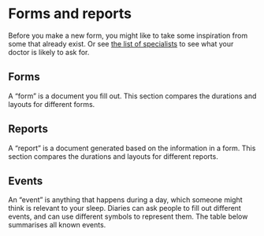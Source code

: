 # Forms and reports

<!--

  DO NOT EDIT THIS FILE DIRECTLY

  See https://github.com/sleepdiary/docs/blob/main/bin/generate-from-resources.js

 -->

Before you make a new form, you might like to take some inspiration from some that already exist.  Or see [the list of specialists](./) to see what your doctor is likely to ask for.

## Forms

A &ldquo;form&rdquo; is a document you fill out.  This section compares the durations and layouts for different forms.

<SortableTable :columns="forms_reports_columns" :rows="forms_rows" />

## Reports

A &ldquo;report&rdquo; is a document generated based on the information in a form.  This section compares the durations and layouts for different reports.

<SortableTable :columns="forms_reports_columns" :rows="reports_rows" />

## Events

An &ldquo;event&rdquo; is anything that happens during a day, which someone might think is relevant to your sleep.  Diaries can ask people to fill out different events, and can use different symbols to represent them.  The table below summarises all known events.

<SortableTable :columns="events_columns" :rows="events_rows" />

<script>
export default {
  data() {
    return {
      forms_reports_columns: [
        { key: 'Source'         , value: 'Source' },
        { key: 'page_duration'  , value: 'page duration' },
        { key: 'total_pages'    , value: 'total pages' },
        { key: 'start_time'     , value: 'start time' },
        { key: 'inbed_marker'   , value: 'in-bed marker' },
        { key: 'outofbed_marker', value: 'out-of-bed marker' },
        { key: 'sleep_marker'   , value: 'sleep marker' },
      ],
      events_columns: [
        { key: 'Source'     , value: 'Source' },
        { key: 'Event'      , value: 'Event' },
        { key: 'Description', value: 'Description' },
      ],
      forms_rows: [{"name":"Adult sleep diary","layout":"calendar","sharing_status":"found online","find_this_by":"going to their [forms and resources page](https://sleepdoc.com/forms)","page_duration":{"key":"0028","value":"28 days"},"total_pages":1,"start_time":{"key":"18","value":"6pm"},"inbed_marker":"○","outofbed_marker":"🌅","sleep_marker":"●―● (asleep) <br/> N〰N (nap)","gallery":[{"thumb":"/resources/thumbs/Center for Sleep and Wake Disorders-adult.jpg","url":"https://sleepdoc.com/wp-content/uploads/2019/10/sleep_log.pdf","title":"Adult sleep diary","display_name":"Adult sleep diary: Adult sleep diary","short_name":"Adult sleep diary"}],"events":[{"key":"A","value":"alcohol"},{"key":"M","value":"medication"},{"key":"C","value":"caffeine"},{"key":"T","value":"TV"}],"display_name":"Center for Sleep & Wake Disorders: Adult sleep diary","short_name":"Adult sleep diary","start_page":1,"url":"https://sleepdoc.com/wp-content/uploads/2019/10/sleep_log.pdf","thumb":"/resources/thumbs/Center for Sleep and Wake Disorders-adult.jpg","Source":{"key":"center for sleep & wake disorders","value":"<a href=\"https://sleepdoc.com/wp-content/uploads/2019/10/sleep_log.pdf\">Center for Sleep & Wake Disorders: Adult sleep diary</a>"}},{"name":"Adolescent sleep diary","layout":"calendar","gallery":[{"thumb":"/resources/thumbs/Center for Sleep and Wake Disorders-adolescent.jpg","url":"https://sleepdoc.com/wp-content/uploads/2019/10/Sleep-log-adolescent.pdf","title":"Adolescent sleep diary","display_name":"Adolescent sleep diary: Adolescent sleep diary","short_name":"Adolescent sleep diary"}],"sharing_status":"found online","find_this_by":"going to their [forms and resources page](https://sleepdoc.com/forms)","page_duration":{"key":"0028","value":"28 days"},"total_pages":1,"start_time":{"key":"18","value":"6pm"},"inbed_marker":"○","outofbed_marker":"🌅","sleep_marker":"●―● (asleep) <br/> N〰N (nap)","events":[{"key":"F","value":"food"},{"key":"M","value":"medication"},{"key":"C","value":"caffeine"},{"key":"T","value":"TV"}],"display_name":"Center for Sleep & Wake Disorders: Adolescent sleep diary","short_name":"Adolescent sleep diary","start_page":1,"url":"https://sleepdoc.com/wp-content/uploads/2019/10/Sleep-log-adolescent.pdf","thumb":"/resources/thumbs/Center for Sleep and Wake Disorders-adolescent.jpg","Source":{"key":"center for sleep & wake disorders","value":"<a href=\"https://sleepdoc.com/wp-content/uploads/2019/10/Sleep-log-adolescent.pdf\">Center for Sleep & Wake Disorders: Adolescent sleep diary</a>"}},{"name":"Sleep Survey","layout":"calendar","sharing_status":"found online","find_this_by":"1. Go to https://www.hopkinsmedicine.org/pulmonary/patient-care/sleep-medicine.html\n2. Click the \"Sleep Survey\" link in the middle of the page\n  * the \"Sleep survey\" link near the end of the page is an unrelated questionnaire\n","page_duration":{"key":"0013","value":"13 days"},"start_page":6,"total_pages":1,"start_time":{"key":"12","value":"Noon"},"inbed_marker":"(none)","outofbed_marker":"(none)","sleep_marker":"&#x1FB98;","gallery":[{"thumb":"/resources/thumbs/The Johns Hopkins Sleep Disorders Center/The Johns Hopkins Sleep-Wake Diary.jpg","url":"https://www.hopkinsmedicine.org/pulmonary/patient-care/_docs/johns-hopkins-sleep-survey.pdf#page=6","title":"Sleep Survey","display_name":"Sleep Survey: Sleep Survey","short_name":"Sleep Survey"}],"display_name":"Johns Hopkins Sleep Disorders Center: Sleep Survey,\npage 6","short_name":"Sleep Survey,\npage 6","url":"https://www.hopkinsmedicine.org/pulmonary/patient-care/_docs/johns-hopkins-sleep-survey.pdf#page=6","thumb":"/resources/thumbs/The Johns Hopkins Sleep Disorders Center/The Johns Hopkins Sleep-Wake Diary.jpg","Source":{"key":"johns hopkins sleep disorders center","value":"<a href=\"https://www.hopkinsmedicine.org/pulmonary/patient-care/_docs/johns-hopkins-sleep-survey.pdf#page=6\">Johns Hopkins Sleep Disorders Center: Sleep Survey,\npage 6</a>"}},{"name":"Two week sleep diary","layout":"calendar","sharing_status":"found online","find_this_by":"1. Go to https://www.hopkinsmedicine.org/pulmonary/patient-care/sleep-medicine.html\n2. Click the \"Sleep log\" link near the end of the page\n","page_duration":{"key":"0014","value":"2 weeks"},"total_pages":1,"start_time":{"key":"12","value":"Noon"},"inbed_marker":"&#x7c;","outofbed_marker":"(none)","sleep_marker":"▬","gallery":[{"thumb":"/resources/thumbs/The Johns Hopkins Sleep Disorders Center/Two week sleep diary.jpg","url":"https://www.hopkinsmedicine.org/johns_hopkins_bayview/_docs/medical_services/sleep_disorders_center/sleeplog.pdf","title":"Two week sleep diary","display_name":"Two week sleep diary: Two week sleep diary","short_name":"Two week sleep diary"}],"events":[{"key":"C","value":"coffee, cola or tea"},{"key":"M","value":"medicine"},{"key":"A","value":"alcohol"},{"key":"E","value":"exercise"}],"display_name":"Johns Hopkins Sleep Disorders Center: Two week sleep diary","short_name":"Two week sleep diary","start_page":1,"url":"https://www.hopkinsmedicine.org/johns_hopkins_bayview/_docs/medical_services/sleep_disorders_center/sleeplog.pdf","thumb":"/resources/thumbs/The Johns Hopkins Sleep Disorders Center/Two week sleep diary.jpg","Source":{"key":"johns hopkins sleep disorders center","value":"<a href=\"https://www.hopkinsmedicine.org/johns_hopkins_bayview/_docs/medical_services/sleep_disorders_center/sleeplog.pdf\">Johns Hopkins Sleep Disorders Center: Two week sleep diary</a>"}},{"layout":"calendar","gallery":[{"thumb":"/resources/thumbs/Dr. Karen M. Baker.jpg","url":"http://www.orlandosleep.com/forms/sleepdiary_v2.pdf","title":"Dr. Karen M. Baker","display_name":"Dr. Karen M. Baker","short_name":"Dr. Karen M. Baker"}],"sharing_status":"found online","find_this_by":"clicking on the &ldquo;Sleep facts & info&rdquo; menu on [her home page](http://www.orlandosleep.com/)","page_duration":{"key":"0014","value":"2 weeks"},"total_pages":1,"start_time":{"key":"12","value":"Noon"},"inbed_marker":"&#x7c;","outofbed_marker":"(none)","sleep_marker":"▬","events":[{"key":"C","value":"coffee, cola, or tea"},{"key":"M","value":"medicine"},{"key":"A","value":"alcohol"},{"key":"E","value":"exercise"}],"short_name":"Dr. Karen M. Baker","display_name":"Dr. Karen M. Baker","start_page":1,"url":"http://www.orlandosleep.com/forms/sleepdiary_v2.pdf","thumb":"/resources/thumbs/Dr. Karen M. Baker.jpg","Source":{"key":"karen m. baker","value":"<a href=\"http://www.orlandosleep.com/forms/sleepdiary_v2.pdf\">Dr. Karen M. Baker</a>"}},{"layout":"calendar","gallery":[{"thumb":"/resources/thumbs/Raleigh Neurology Associates.jpg","url":"/resources/forms/Raleigh Neurology Associates/Raleigh_Neurology_Sleep_Chart_blank.pdf","title":"Raleigh Neurology Associates","display_name":"Raleigh Neurology Associates","short_name":"Raleigh Neurology Associates"}],"sharing_status":"shared with consent","page_duration":{"key":"0060","value":"2 months"},"total_pages":1,"start_time":{"key":"18","value":"6pm"},"inbed_marker":"&darr;","outofbed_marker":"&uarr;","sleep_marker":"▬","short_name":"Raleigh Neurology Associates","display_name":"Raleigh Neurology Associates","start_page":1,"url":"/resources/forms/Raleigh Neurology Associates/Raleigh_Neurology_Sleep_Chart_blank.pdf","thumb":"/resources/thumbs/Raleigh Neurology Associates.jpg","Source":{"key":"raleigh neurology associates","value":"<a href=\"/resources/forms/Raleigh Neurology Associates/Raleigh_Neurology_Sleep_Chart_blank.pdf\">Raleigh Neurology Associates</a>"}}],
      reports_rows: [{"name":"Universal Charter","layout":"calendar","how_received":"shared with consent","page_duration":{"key":0,"value":"variable"},"total_pages":1,"start_time":{"key":"00","value":"midnight"},"inbed_marker":"(none)","outofbed_marker":"(none)","sleep_marker":"▮","gallery":[{"title":"Simple","thumb":"/resources/thumbs/SleepCharter/simple.jpg","url":"/resources/images/SleepCharter/simple.png","display_name":"Simple","short_name":"Simple"},{"title":"Weekday alarm","thumb":"/resources/thumbs/SleepCharter/weekday_alarm.jpg","url":"/resources/images/SleepCharter/weekday_alarm.png","display_name":"Weekday alarm","short_name":"Weekday alarm"},{"title":"DSPD","thumb":"/resources/thumbs/SleepCharter/dspd.jpg","url":"/resources/images/SleepCharter/dspd.png","display_name":"DSPD","short_name":"DSPD"},{"title":"Non-24","thumb":"/resources/thumbs/SleepCharter/non-24.jpg","url":"/resources/images/SleepCharter/non-24.png","display_name":"Non-24","short_name":"Non-24"}],"display_name":"Sleep Charter: Universal Charter","short_name":"Universal Charter","start_page":1,"url":"/resources/images/SleepCharter/simple.png","thumb":"/resources/thumbs/SleepCharter/simple.jpg","Source":{"key":"sleep charter","value":"<a href=\"/resources/images/SleepCharter/simple.png\">Sleep Charter: Universal Charter</a>"}},{"name":"Report for doctors","layout":"calendar","url":"https://sleepdiary.github.io/report/","how_received":"shared with consent","page_duration":{"key":"0007","value":"1 week"},"total_pages":"variable","start_time":{"key":"18","value":"6pm"},"inbed_marker":"&darr;","outofbed_marker":"&uarr;","sleep_marker":"&#x7c;―&#x7c;","events":[{"key":"A","value":"each alcoholic drink"},{"key":"C","value":"each caffeinated drink includes coffee, tea, chocolate, cola"},{"key":"P","value":"every time you take a sleeping pill or medication to aid sleep"},{"key":"M","value":"Meals"},{"key":"S","value":"Snacks"},{"key":"X","value":"Exercise"},{"key":"T","value":"use of toilet during sleep-time"},{"key":"N","value":"noise that disturbs your sleep"},{"key":"W","value":"time of wake-up alarm (if any)"}],"gallery":[{"title":"Simple","thumb":"/resources/thumbs/The Sleep Diary Project/Report for doctors/simple.jpg","url":"/resources/images/The Sleep Diary Project/Report for doctors/simple.pdf","display_name":"Simple","short_name":"Simple"},{"title":"Weekday alarm","thumb":"/resources/thumbs/The Sleep Diary Project/Report for doctors/weekday_alarm.jpg","url":"/resources/images/The Sleep Diary Project/Report for doctors/weekday_alarm.pdf","display_name":"Weekday alarm","short_name":"Weekday alarm"},{"title":"DSPD","thumb":"/resources/thumbs/The Sleep Diary Project/Report for doctors/dspd.jpg","url":"/resources/images/The Sleep Diary Project/Report for doctors/dspd.pdf","display_name":"DSPD","short_name":"DSPD"},{"title":"Non-24","thumb":"/resources/thumbs/The Sleep Diary Project/Report for doctors/non-24.jpg","url":"/resources/images/The Sleep Diary Project/Report for doctors/non-24.pdf","display_name":"Non-24","short_name":"Non-24"}],"display_name":"Sleep Diary Project: Report for doctors","short_name":"Report for doctors","start_page":1,"thumb":"/resources/thumbs/The Sleep Diary Project/Report for doctors/simple.jpg","Source":{"key":"sleep diary project","value":"<a href=\"https://sleepdiary.github.io/report/\">Sleep Diary Project: Report for doctors</a>"}},{"name":"Sleep log","layout":"calendar","how_received":"shared with consent","page_duration":{"key":0,"value":"variable"},"total_pages":"variable","start_time":{"key":"00","value":"midnight"},"inbed_marker":"(none)","outofbed_marker":"(none)","sleep_marker":"▬","modifiers":{"yellow_bar":"selected sleep","green_bar":"delayed retirement","cyan_bar":"forced awakening","grey_bar":"delayed retirement and forced awakening"},"gallery":[{"title":"Simple","thumb":"/resources/thumbs/SleepChart1/Sleep log/simple.jpg","url":"/resources/images/SleepChart1/Sleep log/simple.png","display_name":"Sleep log: Simple","short_name":"Simple"},{"title":"Weekday alarm","thumb":"/resources/thumbs/SleepChart1/Sleep log/weekday_alarm.jpg","url":"/resources/images/SleepChart1/Sleep log/weekday_alarm.png","display_name":"Sleep log: Weekday alarm","short_name":"Weekday alarm"},{"title":"DSPD","thumb":"/resources/thumbs/SleepChart1/Sleep log/dspd.jpg","url":"/resources/images/SleepChart1/Sleep log/dspd.png","display_name":"Sleep log: DSPD","short_name":"DSPD"},{"title":"Non-24","thumb":"/resources/thumbs/SleepChart1/Sleep log/non-24.jpg","url":"/resources/images/SleepChart1/Sleep log/non-24.png","display_name":"Sleep log: Non-24","short_name":"Non-24"}],"display_name":"SleepChart 1.0: Sleep log","short_name":"Sleep log","start_page":1,"url":"/resources/images/SleepChart1/Sleep log/simple.png","thumb":"/resources/thumbs/SleepChart1/Sleep log/simple.jpg","Source":{"key":"sleepchart 1.0","value":"<a href=\"/resources/images/SleepChart1/Sleep log/simple.png\">SleepChart 1.0: Sleep log</a>"}},{"name":"Daily Sleep Bar Graph","layout":"calendar","how_received":"shared with consent","page_duration":{"key":0,"value":"variable"},"total_pages":1,"start_time":{"key":"00","value":"midnight"},"inbed_marker":"(blue background)","outofbed_marker":"(none)","sleep_marker":"▮","gallery":[{"title":"Simple","thumb":"/resources/thumbs/Sleepmeter/simple.jpg","url":"/resources/images/Sleepmeter/simple.png","display_name":"Simple","short_name":"Simple"},{"title":"Weekday alarm","thumb":"/resources/thumbs/Sleepmeter/weekday_alarm.jpg","url":"/resources/images/Sleepmeter/weekday_alarm.png","display_name":"Weekday alarm","short_name":"Weekday alarm"},{"title":"DSPD","thumb":"/resources/thumbs/Sleepmeter/dspd.jpg","url":"/resources/images/Sleepmeter/dspd.png","display_name":"DSPD","short_name":"DSPD"},{"title":"Non-24","thumb":"/resources/thumbs/Sleepmeter/non-24.jpg","url":"/resources/images/Sleepmeter/non-24.png","display_name":"Non-24","short_name":"Non-24"}],"display_name":"Sleepmeter: Daily Sleep Bar Graph","short_name":"Daily Sleep Bar Graph","start_page":1,"url":"/resources/images/Sleepmeter/simple.png","thumb":"/resources/thumbs/Sleepmeter/simple.jpg","Source":{"key":"sleepmeter","value":"<a href=\"/resources/images/Sleepmeter/simple.png\">Sleepmeter: Daily Sleep Bar Graph</a>"}}],
      events_rows: [{"Source":{"key":"center for sleep & wake disorders","value":"<a href=\"https://sleepdoc.com/wp-content/uploads/2019/10/sleep_log.pdf\">Center for Sleep & Wake Disorders: Adult sleep diary</a>"},"Event":"A","Description":"alcohol"},{"Source":{"key":"center for sleep & wake disorders","value":"<a href=\"https://sleepdoc.com/wp-content/uploads/2019/10/sleep_log.pdf\">Center for Sleep & Wake Disorders: Adult sleep diary</a>"},"Event":"M","Description":"medication"},{"Source":{"key":"center for sleep & wake disorders","value":"<a href=\"https://sleepdoc.com/wp-content/uploads/2019/10/sleep_log.pdf\">Center for Sleep & Wake Disorders: Adult sleep diary</a>"},"Event":"C","Description":"caffeine"},{"Source":{"key":"center for sleep & wake disorders","value":"<a href=\"https://sleepdoc.com/wp-content/uploads/2019/10/sleep_log.pdf\">Center for Sleep & Wake Disorders: Adult sleep diary</a>"},"Event":"T","Description":"TV"},{"Source":{"key":"center for sleep & wake disorders","value":"<a href=\"https://sleepdoc.com/wp-content/uploads/2019/10/Sleep-log-adolescent.pdf\">Center for Sleep & Wake Disorders: Adolescent sleep diary</a>"},"Event":"F","Description":"food"},{"Source":{"key":"center for sleep & wake disorders","value":"<a href=\"https://sleepdoc.com/wp-content/uploads/2019/10/Sleep-log-adolescent.pdf\">Center for Sleep & Wake Disorders: Adolescent sleep diary</a>"},"Event":"M","Description":"medication"},{"Source":{"key":"center for sleep & wake disorders","value":"<a href=\"https://sleepdoc.com/wp-content/uploads/2019/10/Sleep-log-adolescent.pdf\">Center for Sleep & Wake Disorders: Adolescent sleep diary</a>"},"Event":"C","Description":"caffeine"},{"Source":{"key":"center for sleep & wake disorders","value":"<a href=\"https://sleepdoc.com/wp-content/uploads/2019/10/Sleep-log-adolescent.pdf\">Center for Sleep & Wake Disorders: Adolescent sleep diary</a>"},"Event":"T","Description":"TV"},{"Source":{"key":"johns hopkins sleep disorders center","value":"<a href=\"https://www.hopkinsmedicine.org/johns_hopkins_bayview/_docs/medical_services/sleep_disorders_center/sleeplog.pdf\">Johns Hopkins Sleep Disorders Center: Two week sleep diary</a>"},"Event":"C","Description":"coffee, cola or tea"},{"Source":{"key":"johns hopkins sleep disorders center","value":"<a href=\"https://www.hopkinsmedicine.org/johns_hopkins_bayview/_docs/medical_services/sleep_disorders_center/sleeplog.pdf\">Johns Hopkins Sleep Disorders Center: Two week sleep diary</a>"},"Event":"M","Description":"medicine"},{"Source":{"key":"johns hopkins sleep disorders center","value":"<a href=\"https://www.hopkinsmedicine.org/johns_hopkins_bayview/_docs/medical_services/sleep_disorders_center/sleeplog.pdf\">Johns Hopkins Sleep Disorders Center: Two week sleep diary</a>"},"Event":"A","Description":"alcohol"},{"Source":{"key":"johns hopkins sleep disorders center","value":"<a href=\"https://www.hopkinsmedicine.org/johns_hopkins_bayview/_docs/medical_services/sleep_disorders_center/sleeplog.pdf\">Johns Hopkins Sleep Disorders Center: Two week sleep diary</a>"},"Event":"E","Description":"exercise"},{"Source":{"key":"karen m. baker","value":"<a href=\"http://www.orlandosleep.com/forms/sleepdiary_v2.pdf\">Dr. Karen M. Baker</a>"},"Event":"C","Description":"coffee, cola, or tea"},{"Source":{"key":"karen m. baker","value":"<a href=\"http://www.orlandosleep.com/forms/sleepdiary_v2.pdf\">Dr. Karen M. Baker</a>"},"Event":"M","Description":"medicine"},{"Source":{"key":"karen m. baker","value":"<a href=\"http://www.orlandosleep.com/forms/sleepdiary_v2.pdf\">Dr. Karen M. Baker</a>"},"Event":"A","Description":"alcohol"},{"Source":{"key":"karen m. baker","value":"<a href=\"http://www.orlandosleep.com/forms/sleepdiary_v2.pdf\">Dr. Karen M. Baker</a>"},"Event":"E","Description":"exercise"},{"Source":{"key":"sleep diary project","value":"<a href=\"https://sleepdiary.github.io/report/\">Sleep Diary Project: Report for doctors</a>"},"Event":"A","Description":"each alcoholic drink"},{"Source":{"key":"sleep diary project","value":"<a href=\"https://sleepdiary.github.io/report/\">Sleep Diary Project: Report for doctors</a>"},"Event":"C","Description":"each caffeinated drink includes coffee, tea, chocolate, cola"},{"Source":{"key":"sleep diary project","value":"<a href=\"https://sleepdiary.github.io/report/\">Sleep Diary Project: Report for doctors</a>"},"Event":"P","Description":"every time you take a sleeping pill or medication to aid sleep"},{"Source":{"key":"sleep diary project","value":"<a href=\"https://sleepdiary.github.io/report/\">Sleep Diary Project: Report for doctors</a>"},"Event":"M","Description":"Meals"},{"Source":{"key":"sleep diary project","value":"<a href=\"https://sleepdiary.github.io/report/\">Sleep Diary Project: Report for doctors</a>"},"Event":"S","Description":"Snacks"},{"Source":{"key":"sleep diary project","value":"<a href=\"https://sleepdiary.github.io/report/\">Sleep Diary Project: Report for doctors</a>"},"Event":"X","Description":"Exercise"},{"Source":{"key":"sleep diary project","value":"<a href=\"https://sleepdiary.github.io/report/\">Sleep Diary Project: Report for doctors</a>"},"Event":"T","Description":"use of toilet during sleep-time"},{"Source":{"key":"sleep diary project","value":"<a href=\"https://sleepdiary.github.io/report/\">Sleep Diary Project: Report for doctors</a>"},"Event":"N","Description":"noise that disturbs your sleep"},{"Source":{"key":"sleep diary project","value":"<a href=\"https://sleepdiary.github.io/report/\">Sleep Diary Project: Report for doctors</a>"},"Event":"W","Description":"time of wake-up alarm (if any)"}],
    };
  },
};
</script>
